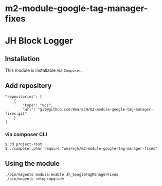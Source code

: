 # m2-module-google-tag-manager-fixes

# JH Block Logger

## Installation
This module is installable via `Composer`.

## Add repository

```
"repositories": [
    {
        "type": "vcs",
        "url": "git@github.com:WeareJH/m2-module-google-tag-manager-fixes.git"
    }
]
```

### via composer CLI

```
$ cd project-root
$ ./composer.phar require "wearejh/m2-module-google-tag-manager-fixes"
```


## Using the module

```
./bin/magento module:enable Jh_GoogleTagManagerFixes
./bin/magento setup:upgrade
```
